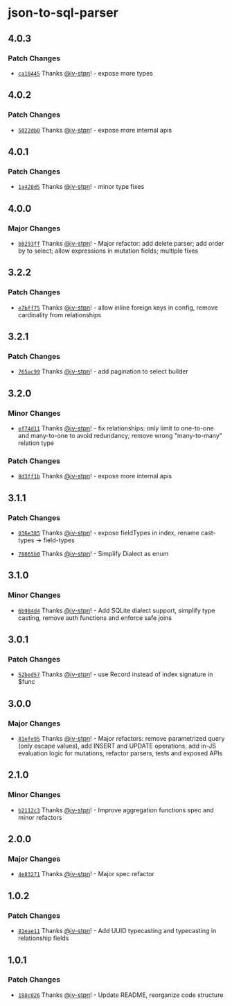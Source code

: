# json-to-sql-parser

## 4.0.3

### Patch Changes

- [`ca10445`](https://github.com/iv-stpn/json-to-sql-parser/commit/ca10445de5e8f1d29256a863b6a40e5e129a8cf3) Thanks [@iv-stpn](https://github.com/iv-stpn)! - expose more types

## 4.0.2

### Patch Changes

- [`5022db0`](https://github.com/iv-stpn/json-to-sql-parser/commit/5022db0716176ff229ce3ac3e28e01f05a1859f8) Thanks [@iv-stpn](https://github.com/iv-stpn)! - expose more internal apis

## 4.0.1

### Patch Changes

- [`1a428d5`](https://github.com/iv-stpn/json-to-sql-parser/commit/1a428d58bc807f086c3d7563477f30e0299a8c59) Thanks [@iv-stpn](https://github.com/iv-stpn)! - minor type fixes

## 4.0.0

### Major Changes

- [`b8293ff`](https://github.com/iv-stpn/json-to-sql-parser/commit/b8293ff864d8ad2996e1336bdc4e36dcce3998bb) Thanks [@iv-stpn](https://github.com/iv-stpn)! - Major refactor: add delete parser; add order by to select; allow expressions in mutation fields; multiple fixes

## 3.2.2

### Patch Changes

- [`e7bff75`](https://github.com/iv-stpn/json-to-sql-parser/commit/e7bff75623984eed05be86bd0ffc474d38dfd93b) Thanks [@iv-stpn](https://github.com/iv-stpn)! - allow inline foreign keys in config, remove cardinality from relationships

## 3.2.1

### Patch Changes

- [`765ac99`](https://github.com/iv-stpn/json-to-sql-parser/commit/765ac991338fd75b597d82498f6b2d51a77b9882) Thanks [@iv-stpn](https://github.com/iv-stpn)! - add pagination to select builder

## 3.2.0

### Minor Changes

- [`ef74d11`](https://github.com/iv-stpn/json-to-sql-parser/commit/ef74d1165ab9d8acff4d678519a615df9aff2f0b) Thanks [@iv-stpn](https://github.com/iv-stpn)! - fix relationships: only limit to one-to-one and many-to-one to avoid redundancy; remove wrong "many-to-many" relation type

### Patch Changes

- [`8d3ff1b`](https://github.com/iv-stpn/json-to-sql-parser/commit/8d3ff1b6b0a300d8fdcc20abf3bc9dafd7956f92) Thanks [@iv-stpn](https://github.com/iv-stpn)! - expose more internal apis

## 3.1.1

### Patch Changes

- [`036e385`](https://github.com/iv-stpn/json-to-sql-parser/commit/036e3859cdadf595f7397674fe09ca145792a8cc) Thanks [@iv-stpn](https://github.com/iv-stpn)! - expose fieldTypes in index, rename cast-types -> field-types

- [`78865b0`](https://github.com/iv-stpn/json-to-sql-parser/commit/78865b0f3246b7755996e168624476643b220847) Thanks [@iv-stpn](https://github.com/iv-stpn)! - Simplify Dialect as enum

## 3.1.0

### Minor Changes

- [`6b984d4`](https://github.com/iv-stpn/json-to-sql-parser/commit/6b984d4c735dd6a0681c98a240bcc2e2917149f0) Thanks [@iv-stpn](https://github.com/iv-stpn)! - Add SQLite dialect support, simplify type casting, remove auth functions and enforce safe joins

## 3.0.1

### Patch Changes

- [`52bed57`](https://github.com/iv-stpn/json-to-sql-parser/commit/52bed57e0cc4e44fcd646c750e73416539124205) Thanks [@iv-stpn](https://github.com/iv-stpn)! - use Record instead of index signature in $func

## 3.0.0

### Major Changes

- [`81efe95`](https://github.com/iv-stpn/json-to-sql-parser/commit/81efe957c0017041bd81c740e3664e9292eda6de) Thanks [@iv-stpn](https://github.com/iv-stpn)! - Major refactors: remove parametrized query (only escape values), add INSERT and UPDATE operations, add in-JS evaluation logic for mutations, refactor parsers, tests and exposed APIs

## 2.1.0

### Minor Changes

- [`b2112c3`](https://github.com/iv-stpn/json-to-sql-parser/commit/b2112c3edfb5c258cd4e6550db40a82609844fb3) Thanks [@iv-stpn](https://github.com/iv-stpn)! - Improve aggregation functions spec and minor refactors

## 2.0.0

### Major Changes

- [`4e83271`](https://github.com/iv-stpn/json-to-sql-parser/commit/4e8327128e61ab5e851fc5da6da0e03c04282fda) Thanks [@iv-stpn](https://github.com/iv-stpn)! - Major spec refactor

## 1.0.2

### Patch Changes

- [`81eae11`](https://github.com/iv-stpn/json-to-sql-parser/commit/81eae11fc2bea2266a55ff39e08fa0d7039e762e) Thanks [@iv-stpn](https://github.com/iv-stpn)! - Add UUID typecasting and typecasting in relationship fields

## 1.0.1

### Patch Changes

- [`188c026`](https://github.com/iv-stpn/json-to-sql-parser/commit/188c02645660d686565afe28c7481bebe392c614) Thanks [@iv-stpn](https://github.com/iv-stpn)! - Update README, reorganize code structure
